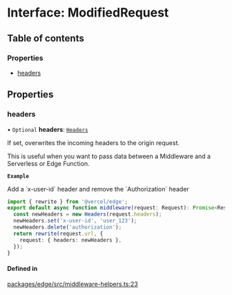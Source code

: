 # Interface: ModifiedRequest

## Table of contents

### Properties

- [headers](ModifiedRequest.md#headers)

## Properties

### headers

• `Optional` **headers**: [`Headers`](https://developer.mozilla.org/en-US/docs/Web/API/Headers)

If set, overwrites the incoming headers to the origin request.

This is useful when you want to pass data between a Middleware and a
Serverless or Edge Function.

**`Example`**

<caption>Add a `x-user-id` header and remove the `Authorization` header</caption>

```ts
import { rewrite } from '@vercel/edge';
export default async function middleware(request: Request): Promise<Response> {
  const newHeaders = new Headers(request.headers);
  newHeaders.set('x-user-id', 'user_123');
  newHeaders.delete('authorization');
  return rewrite(request.url, {
    request: { headers: newHeaders },
  });
}
```

#### Defined in

[packages/edge/src/middleware-helpers.ts:23](https://github.com/vercel/vercel/blob/main/packages/edge/src/middleware-helpers.ts#L23)
